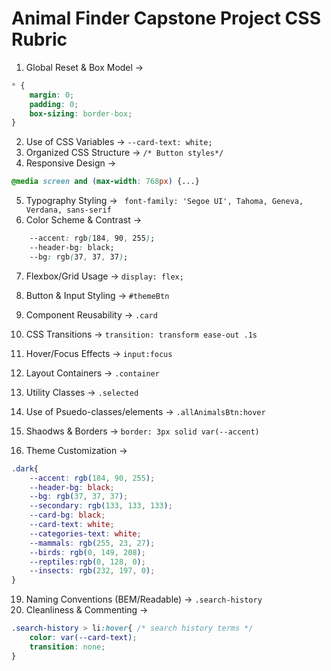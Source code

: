 # Animal Finder Capstone Project CSS Rubric

1. Global Reset & Box Model -> 
```css
* {
    margin: 0;
    padding: 0;
    box-sizing: border-box;
}
```
2. Use of CSS Variables -> ```--card-text: white;```
3. Organized CSS Structure -> ```/* Button styles*/```
4. Responsive Design ->
```css
@media screen and (max-width: 768px) {...}
```
5. Typography Styling -> ``` font-family: 'Segoe UI', Tahoma, Geneva, Verdana, sans-serif```
6. Color Scheme & Contrast -> 
```css
    --accent: rgb(184, 90, 255);
    --header-bg: black;
    --bg: rgb(37, 37, 37);
```
7. Flexbox/Grid Usage -> ```display: flex;```
8. Button & Input Styling -> ```#themeBtn```
9. Component Reusability -> ```.card```
10. CSS Transitions -> ```transition: transform ease-out .1s```
11. Hover/Focus Effects -> ```input:focus```
12. Layout Containers -> ```.container```

14. Utility Classes -> ```.selected```
15. Use of Psuedo-classes/elements -> ```.allAnimalsBtn:hover```
16. Shaodws & Borders -> ```border: 3px solid var(--accent)```

18. Theme Customization -> 
```css
.dark{
    --accent: rgb(184, 90, 255);
    --header-bg: black;
    --bg: rgb(37, 37, 37);
    --secondary: rgb(133, 133, 133);
    --card-bg: black;
    --card-text: white;
    --categories-text: white;
    --mammals: rgb(255, 23, 27);
    --birds: rgb(0, 149, 208);
    --reptiles:rgb(0, 128, 0);
    --insects: rgb(232, 197, 0);
}
```
19. Naming Conventions (BEM/Readable) -> ```.search-history```
20. Cleanliness & Commenting -> 
```css
.search-history > li:hover{ /* search history terms */
    color: var(--card-text);
    transition: none;
}
```